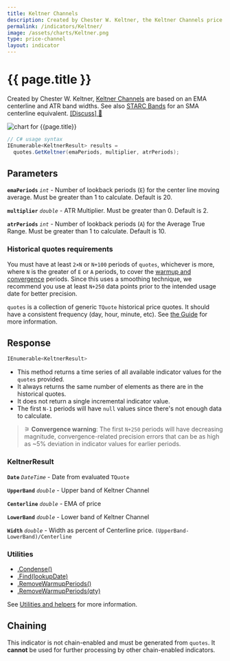 ```yaml
---
title: Keltner Channels
description: Created by Chester W. Keltner, the Keltner Channels price range overlay is based on an EMA centerline and Average True Range (ATR) band widths.  STARC Bands are the SMA centerline equivalent.
permalink: /indicators/Keltner/
image: /assets/charts/Keltner.png
type: price-channel
layout: indicator
---
```


# {{ page.title }}

Created by Chester W. Keltner, [Keltner Channels](https://en.wikipedia.org/wiki/Keltner_channel) are based on an EMA centerline and ATR band widths.  See also <a href="{{site.baseurl}}/indicators/StarcBands/#content" rel="nofollow">STARC Bands</a> for an SMA centerline equivalent.
[[Discuss] &#128172;]({{site.github.repository_url}}/discussions/249 "Community discussion about this indicator")

![chart for {{page.title}}]({{site.baseurl}}{{page.image}})

```csharp
// C# usage syntax
IEnumerable<KeltnerResult> results =
  quotes.GetKeltner(emaPeriods, multiplier, atrPeriods);
```

## Parameters

**`emaPeriods`** _`int`_ - Number of lookback periods (`E`) for the center line moving average.  Must be greater than 1 to calculate.  Default is 20.

**`multiplier`** _`double`_ - ATR Multiplier. Must be greater than 0.  Default is 2.

**`atrPeriods`** _`int`_ - Number of lookback periods (`A`) for the Average True Range.  Must be greater than 1 to calculate.  Default is 10.

### Historical quotes requirements

You must have at least `2×N` or `N+100` periods of `quotes`, whichever is more, where `N` is the greater of `E` or `A` periods, to cover the [warmup and convergence]({{site.github.repository_url}}/discussions/688) periods.  Since this uses a smoothing technique, we recommend you use at least `N+250` data points prior to the intended usage date for better precision.

`quotes` is a collection of generic `TQuote` historical price quotes.  It should have a consistent frequency (day, hour, minute, etc).  See [the Guide]({{site.baseurl}}/guide/#historical-quotes) for more information.

## Response

```csharp
IEnumerable<KeltnerResult>
```

- This method returns a time series of all available indicator values for the `quotes` provided.
- It always returns the same number of elements as there are in the historical quotes.
- It does not return a single incremental indicator value.
- The first `N-1` periods will have `null` values since there's not enough data to calculate.

>&#9886; **Convergence warning**: The first `N+250` periods will have decreasing magnitude, convergence-related precision errors that can be as high as ~5% deviation in indicator values for earlier periods.

### KeltnerResult

**`Date`** _`DateTime`_ - Date from evaluated `TQuote`

**`UpperBand`** _`double`_ - Upper band of Keltner Channel

**`Centerline`** _`double`_ - EMA of price

**`LowerBand`** _`double`_ - Lower band of Keltner Channel

**`Width`** _`double`_ - Width as percent of Centerline price.  `(UpperBand-LowerBand)/Centerline`

### Utilities

- [.Condense()]({{site.baseurl}}/utilities#condense)
- [.Find(lookupDate)]({{site.baseurl}}/utilities#find-indicator-result-by-date)
- [.RemoveWarmupPeriods()]({{site.baseurl}}/utilities#remove-warmup-periods)
- [.RemoveWarmupPeriods(qty)]({{site.baseurl}}/utilities#remove-warmup-periods)

See [Utilities and helpers]({{site.baseurl}}/utilities#utilities-for-indicator-results) for more information.

## Chaining

This indicator is not chain-enabled and must be generated from `quotes`.  It **cannot** be used for further processing by other chain-enabled indicators.
